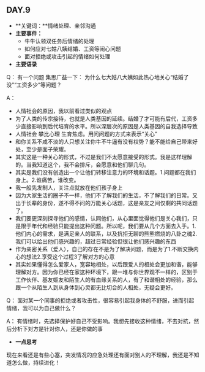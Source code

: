 ## DAY.9
+ **关键词：**情绪处理、亲邻沟通
+ **主要事件：**
    + 牛牛认领双任务后情绪的处理
    + 如何应对七姑八姨结婚、工资等闹心问题
    + 面对拒绝或攻击引起的情绪如何处理
+ **主要语录**

Q：
有一个问题 集思广益一下：
为什么七大姑八大姨如此热心地关心“结婚了没”“工资多少”等问题？

A：
- 人情社会的原因，我以前看过类似的观点
- 为了人类的传宗接待，也就是人类基因的延续。结婚了才可能有后代，工资多少直接影响到后代培育的水平。所以深层次的原因是人类基因的自我选择导致
- 人情社会 攀比心理 生育焦虑。用问问题的方式来表示“关心”
- 和你关系不咸不淡的人只想关注你牛不牛逼有没有权势？能不能给自己带来好处，至少是面子荣耀。
- 其实这是一种关心的形式，不过是我们不太愿意接受的形式。我是这样理解的。当我知道这个，我不会排斥，会愿意和他们聊几句。
- 其实是我们没有创造出一个让他们转移注意力的环境和话题。1.问题都在我们身上。2.谁痛苦，谁改变。
- 我一般先发制人，关注点就放在他们孩子身上
- 因为大家生活的圈子不一样，他们不了解我们的生活，不了解我们的日常。又出于长辈的身份，遂不得不问的万能关心话题，这是亲友之间仅剩的共同话题了。
- 我们要更深刻探寻他们的感情，认同他们，从心里面觉得他们是关心我们，只是限于年代和经验只能提出这种问题。所以呢，我们要从几个方面去入手。1.他们内心的需求，是满足亲人的联系，以及抗拒无聊的熊熊燃烧的八卦之魂2.我们可以给出他们感兴趣的，超过日常经验但很让他们感兴趣的东西
- 作为亲密关系（爱人），自己的存在不是为了解决问题，而是为了1.不断交换内心的想法2.享受这个过程3了解对方的心意
- 其实如果懂得怎么爱家人，宽容地相处，以后跟爱人的相处会更加和谐，能够理解对方。因为你已经在家这种环境下，跟一堆与你世界观不一样的，区别于工作伙伴、基友姬友和陌生人的有血缘关系的人，有了和谐相处的经验，那么跟一个从陌生人到从身体到心灵都无比切合的人相处，无疑会更好。

Q：
面对某一个同事的拒绝或者攻击性，很容易引起我身体的不舒服，进而引起情绪，我可以为自己做什么？

A：
有情绪时，先选择保护好自己不受影响。我想先接收这种情绪，不去对抗，然后分析下对方是针对你人，还是你做的事

+ **一点思考**

现在来看还是有些心塞，突发情况的应急处理还有面对别人的不理解，我还是不知道怎么做，持续进化！